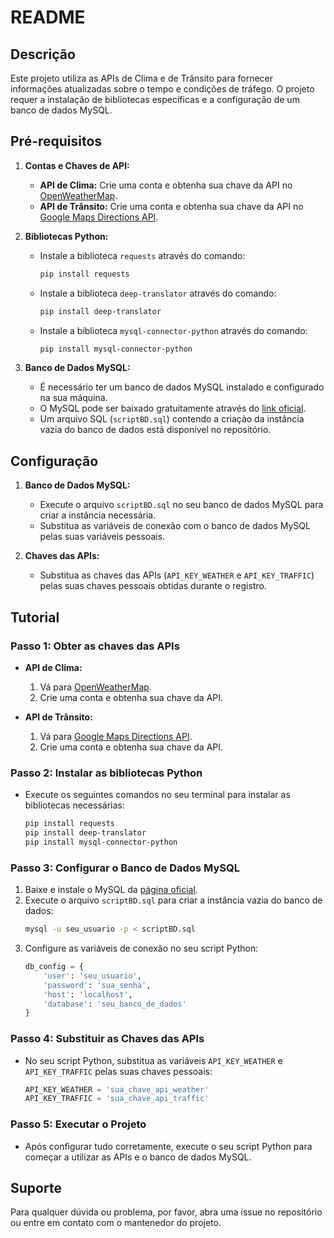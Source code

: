 # README

## Descrição
Este projeto utiliza as APIs de Clima e de Trânsito para fornecer informações atualizadas sobre o tempo e condições de tráfego. O projeto requer a instalação de bibliotecas específicas e a configuração de um banco de dados MySQL.

## Pré-requisitos

1. **Contas e Chaves de API:**
   - **API de Clima:** Crie uma conta e obtenha sua chave da API no [OpenWeatherMap](https://openweathermap.org/api).
   - **API de Trânsito:** Crie uma conta e obtenha sua chave da API no [Google Maps Directions API](https://developers.google.com/maps/documentation/directions/overview).

2. **Bibliotecas Python:**
   - Instale a biblioteca `requests` através do comando:
     ```sh
     pip install requests
     ```
   - Instale a biblioteca `deep-translator` através do comando:
     ```sh
     pip install deep-translator
     ```
   - Instale a biblioteca `mysql-connector-python` através do comando:
     ```sh
     pip install mysql-connector-python
     ```

3. **Banco de Dados MySQL:**
   - É necessário ter um banco de dados MySQL instalado e configurado na sua máquina.
   - O MySQL pode ser baixado gratuitamente através do [link oficial](https://dev.mysql.com/downloads/).
   - Um arquivo SQL (`scriptBD.sql`) contendo a criação da instância vazia do banco de dados está disponível no repositório.

## Configuração

1. **Banco de Dados MySQL:**
   - Execute o arquivo `scriptBD.sql` no seu banco de dados MySQL para criar a instância necessária.
   - Substitua as variáveis de conexão com o banco de dados MySQL pelas suas variáveis pessoais.

2. **Chaves das APIs:**
   - Substitua as chaves das APIs (`API_KEY_WEATHER` e `API_KEY_TRAFFIC`) pelas suas chaves pessoais obtidas durante o registro.

## Tutorial

### Passo 1: Obter as chaves das APIs
- **API de Clima:**
  1. Vá para [OpenWeatherMap](https://openweathermap.org/api).
  2. Crie uma conta e obtenha sua chave da API.

- **API de Trânsito:**
  1. Vá para [Google Maps Directions API](https://developers.google.com/maps/documentation/directions/overview).
  2. Crie uma conta e obtenha sua chave da API.

### Passo 2: Instalar as bibliotecas Python
- Execute os seguintes comandos no seu terminal para instalar as bibliotecas necessárias:
  ```sh
  pip install requests
  pip install deep-translator
  pip install mysql-connector-python
  ```

### Passo 3: Configurar o Banco de Dados MySQL
1. Baixe e instale o MySQL da [página oficial](https://dev.mysql.com/downloads/).
2. Execute o arquivo `scriptBD.sql` para criar a instância vazia do banco de dados:
   ```sh
   mysql -u seu_usuario -p < scriptBD.sql
   ```
3. Configure as variáveis de conexão no seu script Python:
   ```python
   db_config = {
       'user': 'seu_usuario',
       'password': 'sua_senha',
       'host': 'localhost',
       'database': 'seu_banco_de_dados'
   }
   ```

### Passo 4: Substituir as Chaves das APIs
- No seu script Python, substitua as variáveis `API_KEY_WEATHER` e `API_KEY_TRAFFIC` pelas suas chaves pessoais:
  ```python
  API_KEY_WEATHER = 'sua_chave_api_weather'
  API_KEY_TRAFFIC = 'sua_chave_api_traffic'
  ```

### Passo 5: Executar o Projeto
- Após configurar tudo corretamente, execute o seu script Python para começar a utilizar as APIs e o banco de dados MySQL.

## Suporte
Para qualquer dúvida ou problema, por favor, abra uma issue no repositório ou entre em contato com o mantenedor do projeto.
